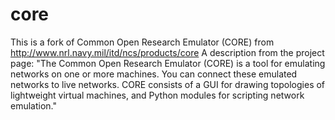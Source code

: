 core
====

This is a fork of Common Open Research Emulator (CORE) from http://www.nrl.navy.mil/itd/ncs/products/core  A description from the project page: "The Common Open Research Emulator (CORE) is a tool for emulating networks on one or more machines. You can connect these emulated networks to live networks. CORE consists of a GUI for drawing topologies of lightweight virtual machines, and Python modules for scripting network emulation."
